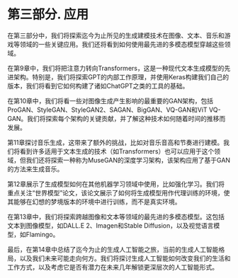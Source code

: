 # 第三部分. 应用

在第三部分中，我们将探索迄今为止所见的生成建模技术在图像、文本、音乐和游戏等领域的一些关键应用。我们还将看到如何使用最先进的多模态模型穿越这些领域。

在第9章中，我们将把注意力转向Transformers，这是一种现代文本生成模型的先进架构。特别是，我们将探索GPT的内部工作原理，并使用Keras构建我们自己的版本，我们将看到它如何构建了诸如ChatGPT之类的工具的基础。

在第10章中，我们将看一些对图像生成产生影响的最重要的GAN架构，包括ProGAN、StyleGAN、StyleGAN2、SAGAN、BigGAN、VQ-GAN和ViT VQ-GAN。我们将探索每个架构的关键贡献，并了解这种技术如何随着时间的推移而发展。

第11章探讨音乐生成，这带来了额外的挑战，比如对音乐音高和节奏进行建模。我们将看到许多适用于文本生成的技术（如Transformers）也可以应用于这个领域，但我们还将探索一种称为MuseGAN的深度学习架构，该架构应用了基于GAN的方法来生成音乐。

第12章展示了生成模型如何在其他机器学习领域中使用，比如强化学习。我们将重点关注“世界模型”论文，该论文展示了如何将生成模型用作代理训练的环境，使其能够在幻想的梦境版本的环境中进行训练，而不是真实环境。

在第13章中，我们将探索跨越图像和文本等领域的最先进的多模态模型。这包括文本到图像模型，如DALL.E 2、Imagen和Stable Diffusion，以及视觉语言模型，如Flamingo。

最后，在第14章中总结了迄今为止的生成人工智能之旅，当前的生成人工智能格局，以及我们未来可能走向何方。我们将探讨生成人工智能如何改变我们的生活和工作方式，以及考虑它是否有潜力在未来几年解锁更深层次的人工智能形式。
